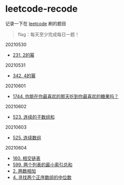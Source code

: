 # leetcode-recode

记录一下在 [leetcode](https://www.leetcode.com) 刷的题目

> flag：每天至少完成每日一题！

20210530

+ [231. 2的幂](./src/main/java/org/example/leetcode/Q0231.java)

20210531

+ [342. 4的幂](./src/main/java/org/example/leetcode/Q0342.java)

20210601

+ [1744. 你能在你最喜欢的那天吃到你最喜欢的糖果吗？](./src/main/java/org/example/leetcode/Q1744.java)

20210602

+ [523. 连续的子数组和](./src/main/java/org/example/leetcode/Q0523.java)

20210603

+ [525. 连续数组](./src/main/java/org/example/leetcode/Q0525.java)

20210604

+ [160. 相交链表](./src/main/java/org/example/leetcode/Q0160.java)
+ [599. 两个列表的最小索引总和](./src/main/java/org/example/leetcode/Q0599.java)
+ [2. 两数相加](./src/main/java/org/example/leetcode/Q0002.java)
+ [4. 寻找两个正序数组的中位数](./src/main/java/org/example/leetcode/Q0004.java)